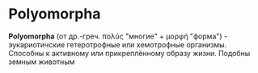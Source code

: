 # Polyomorpha

**Polyomorpha** (от др.-греч. πολύς "многие" + μορφή "форма") - эукариотичские гетеротрофные или хемотрофные организмы. Способны к активному или прикреплённому образу жизни. Подобны земным животным